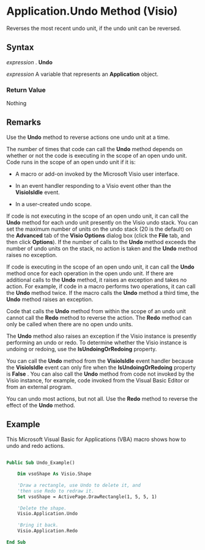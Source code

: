 
# Application.Undo Method (Visio)

Reverses the most recent undo unit, if the undo unit can be reversed.


## Syntax

 _expression_ . **Undo**

 _expression_ A variable that represents an **Application** object.


### Return Value

Nothing


## Remarks

Use the  **Undo** method to reverse actions one undo unit at a time.

The number of times that code can call the  **Undo** method depends on whether or not the code is executing in the scope of an open undo unit. Code runs in the scope of an open undo unit if it is:




- A macro or add-on invoked by the Microsoft Visio user interface.
    
- In an event handler responding to a Visio event other than the  **VisioIsIdle** event.
    
- In a user-created undo scope.
    


If code is not executing in the scope of an open undo unit, it can call the  **Undo** method for each undo unit presently on the Visio undo stack. You can set the maximum number of units on the undo stack (20 is the default) on the **Advanced** tab of the **Visio Options** dialog box (click the **File** tab, and then click **Options**). If the number of calls to the  **Undo** method exceeds the number of undo units on the stack, no action is taken and the **Undo** method raises no exception.

If code is executing in the scope of an open undo unit, it can call the  **Undo** method once for each operation in the open undo unit. If there are additional calls to the **Undo** method, it raises an exception and takes no action. For example, if code in a macro performs two operations, it can call the **Undo** method twice. If the macro calls the **Undo** method a third time, the **Undo** method raises an exception.

Code that calls the  **Undo** method from within the scope of an undo unit cannot call the **Redo** method to reverse the action. The **Redo** method can only be called when there are no open undo units.

The  **Undo** method also raises an exception if the Visio instance is presently performing an undo or redo. To determine whether the Visio instance is undoing or redoing, use the **IsUndoingOrRedoing** property.

You can call the  **Undo** method from the **VisioIsIdle** event handler because the **VisioIsIdle** event can only fire when the **IsUndoingOrRedoing** property is **False** . You can also call the **Undo** method from code not invoked by the Visio instance, for example, code invoked from the Visual Basic Editor or from an external program.

You can undo most actions, but not all. Use the  **Redo** method to reverse the effect of the **Undo** method.


## Example

This Microsoft Visual Basic for Applications (VBA) macro shows how to undo and redo actions.


```vb
 
Public Sub Undo_Example()  
 
    Dim vsoShape As Visio.Shape  
 
    'Draw a rectangle, use Undo to delete it, and  
    'then use Redo to redraw it. 
    Set vsoShape = ActivePage.DrawRectangle(1, 5, 5, 1) 
  
    'Delete the shape.  
    Visio.Application.Undo  
     
    'Bring it back.  
    Visio.Application.Redo  
 
End Sub   
     

```

